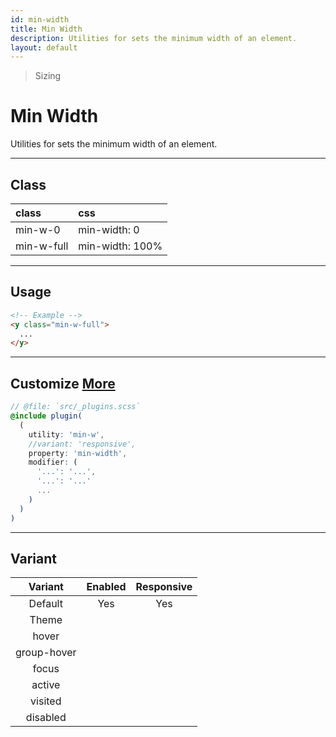 ```yaml
---
id: min-width
title: Min Width
description: Utilities for sets the minimum width of an element.
layout: default
---
```


> Sizing

# Min Width

Utilities for sets the minimum width of an element.

---

## Class

| <span class="px-3 py-1 text-white bg-charcoal-100 rounded-full">class</span> | <span class="px-3 py-1 text-white bg-charcoal-100 rounded-full">css</span> |
|:--|:--|
| min-w-0 | min-width: 0 |
| min-w-full | min-width: 100% |

---

## Usage

```html
<!-- Example -->
<y class="min-w-full">
  ...
</y>
```

---

## Customize <a class="ml-1 px-2 py-1 text-sm text-gray-600 bg-gray-300" href="/plugin-api/">More</a>

```scss
// @file: `src/_plugins.scss`
@include plugin(
  (
    utility: 'min-w',
    //variant: 'responsive',
    property: 'min-width',
    modifier: (
      '...': '...',
      '...': '...'
      ...
    )
  )
)
```

---

## Variant

| <span class="font-semibold underline">Variant</span> | <span class="font-semibold underline">Enabled</span> | <span class="font-semibold underline">Responsive</span> |
|:-:|:-:|:-:|
| Default | Yes | Yes |
| Theme | | |
| hover| | |
| group-hover | | |
| focus | | |
| active | | |
| visited | | |
| disabled | | |